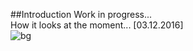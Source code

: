 ##Introduction
Work in progress... </br>
How it looks at the moment... [03.12.2016] <br/>
![bg](https://cloud.githubusercontent.com/assets/19840443/20861927/8734a168-b99d-11e6-9392-8f525586e81a.png)
